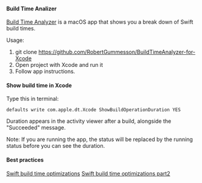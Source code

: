 #### Build Time Analizer

[Build Time Analyzer](https://github.com/RobertGummesson/BuildTimeAnalyzer-for-Xcode) is a macOS app that shows you a break down of Swift build times.

 Usage:

1. git clone https://github.com/RobertGummesson/BuildTimeAnalyzer-for-Xcode
2. Open project with Xcode and run it
3. Follow app instructions.

#### Show build time in Xcode

Type this in terminal:
~~~
defaults write com.apple.dt.Xcode ShowBuildOperationDuration YES
~~~
Duration appears in the activity viewer after a build, alongside the "Succeeded" message.

Note: If you are running the app, the status will be replaced by the running status before you can see the duration.

#### Best practices

[Swift build time optimizations](https://medium.com/@RobertGummesson/regarding-swift-build-time-optimizations-fc92cdd91e31#.4py75x8ho)
[Swift build time optimizations part2](https://medium.com/swift-programming/swift-build-time-optimizations-part-2-37b0a7514cbe#.i2vnfq20e)


